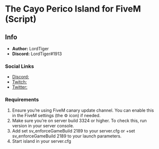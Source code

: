 # The Cayo Perico Island for FiveM (Script)

## Info

- **Author:** LordTiger
- **Discord:** LordTiger#1913

### Social Links

- [Discord:](https://discord.gg/6qkYQ94dBQ)
- [Twitch:](https://www.twitch.tv/mlordtiger)
- [Twitter:](https://twitter.com/MLordTiger)

### Requirements

1. Ensure you’re using FiveM canary update channel. You can enable this in the FiveM settings (the :gear: icon) if needed.
1. Make sure you’re on server build 3324 or higher. To check this, run version in your server console.
1. Add set sv_enforceGameBuild 2189 to your server.cfg or +set sv_enforceGameBuild 2189 to your launch parameters.
1. Start island in your server.cfg

